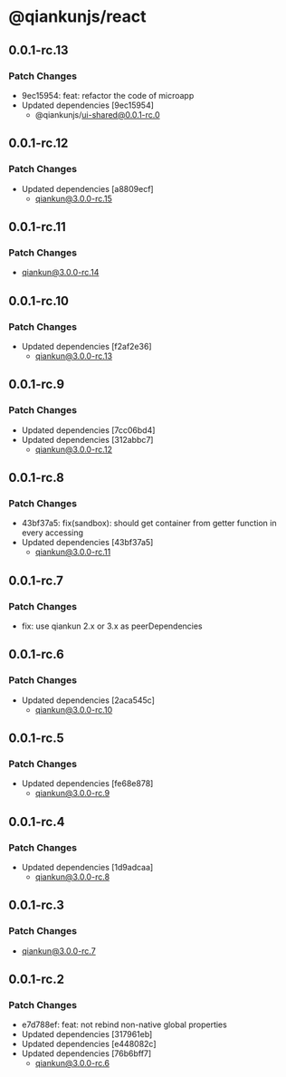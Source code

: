 # @qiankunjs/react

## 0.0.1-rc.13

### Patch Changes

- 9ec15954: feat: refactor the code of microapp
- Updated dependencies [9ec15954]
  - @qiankunjs/ui-shared@0.0.1-rc.0

## 0.0.1-rc.12

### Patch Changes

- Updated dependencies [a8809ecf]
  - qiankun@3.0.0-rc.15

## 0.0.1-rc.11

### Patch Changes

- qiankun@3.0.0-rc.14

## 0.0.1-rc.10

### Patch Changes

- Updated dependencies [f2af2e36]
  - qiankun@3.0.0-rc.13

## 0.0.1-rc.9

### Patch Changes

- Updated dependencies [7cc06bd4]
- Updated dependencies [312abbc7]
  - qiankun@3.0.0-rc.12

## 0.0.1-rc.8

### Patch Changes

- 43bf37a5: fix(sandbox): should get container from getter function in every accessing
- Updated dependencies [43bf37a5]
  - qiankun@3.0.0-rc.11

## 0.0.1-rc.7

### Patch Changes

- fix: use qiankun 2.x or 3.x as peerDependencies

## 0.0.1-rc.6

### Patch Changes

- Updated dependencies [2aca545c]
  - qiankun@3.0.0-rc.10

## 0.0.1-rc.5

### Patch Changes

- Updated dependencies [fe68e878]
  - qiankun@3.0.0-rc.9

## 0.0.1-rc.4

### Patch Changes

- Updated dependencies [1d9adcaa]
  - qiankun@3.0.0-rc.8

## 0.0.1-rc.3

### Patch Changes

- qiankun@3.0.0-rc.7

## 0.0.1-rc.2

### Patch Changes

- e7d788ef: feat: not rebind non-native global properties
- Updated dependencies [317961eb]
- Updated dependencies [e448082c]
- Updated dependencies [76b6bff7]
  - qiankun@3.0.0-rc.6
